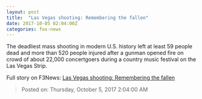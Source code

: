 ```yaml
---
layout: post
title:  "Las Vegas shooting: Remembering the fallen"
date: 2017-10-05 02:04:00Z
categories: fox-news
---
```


The deadliest mass shooting in modern U.S. history left at least 59 people dead and more than 520 people injured after a gunman opened fire on crowd of about 22,000 concertgoers during a country music festival on the Las Vegas Strip.


Full story on F3News: [Las Vegas shooting: Remembering the fallen](http://www.f3nws.com/n/SVdN2)

> Posted on: Thursday, October 5, 2017 2:04:00 AM
